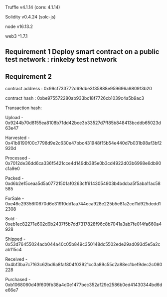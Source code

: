 Truffle v4.1.14 (core: 4.1.14)

Solidity v0.4.24 (solc-js)

node v16.13.2

web3 ^1.7.1

Requirement 1	Deploy smart contract on a public test network : rinkeby test network
----------------------------------------------------------
Requirement 2
-------------
contract address : 0x99cf733772d69dbe3f35888e959696a9809f3b20

contract hash : 0xbe975572280ab933bc18f7726cb1039c4a5b9ac3

Transaction hash:

  Upload - 0x9244b70d8155ea8108b71dd42bce3b33527d7ff85b848413bcddb65023d63e47
  
  Harvested - 0x41b8190f00c7798d9e2c630e47bbc431948f15b54e440d7b031b98af3bf2920d
  
  Processed - 0x7012de36dd6ca336f5421cce4d149db385e0b3cd4922d03b6998e6db90c1a9e0
  
  Packed - 0xd6b2e15ceaa5d5a07721501af0263cff6143054903b4bdcba5f5aba11ac58585
  
  ForSale - 0xe46c29356f0670d6e31910dd1aa744eca928e225b5e81a2cef1d925dedd12308
  
  Sold - 0xeb1ec82271e602d9b2437f5b7dd7317828f96c8b7041a3ab7fe014fa660a4928
  
  Shipped - 0x53d76455024acb044a40c05b849c350148dc5502ede29ad093d5e5a2cab115c4
  
  Received - 0x4bf3ba7c7f63c62bd6a8faf804f03921cc3a89c55c2a88ec1bef9dec2c080228
  
  Purchased - 0xb1068060d49f609fb38a4d0e1477bec352af29e2586b0ed41430344bd6de66e7


